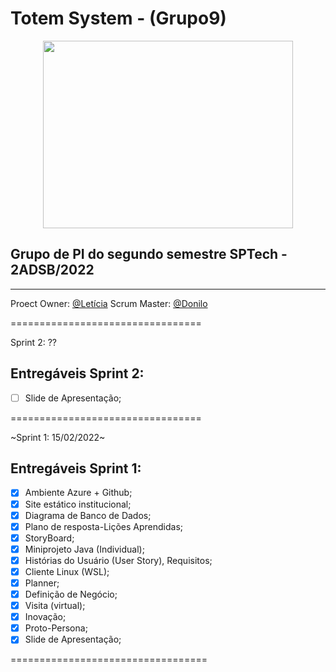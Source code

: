 # Totem System - (Grupo9)
<p align="center">
  <img height="300em" width="400em" src="https://github.com/leticiaNCosta18/grupo9/blob/main/Imagens/logoeslogan.jpeg"/>
</p>

## Grupo de PI do segundo semestre SPTech - 2ADSB/2022

---

Proect Owner: [@Letícia](https://github.com/Don616)
Scrum Master: [@Donilo](https://github.com/leticiaNCosta18)

=================================

Sprint 2: ??

## Entregáveis Sprint 2:
- [ ] Slide de Apresentação;

=================================

~Sprint 1: 15/02/2022~

## Entregáveis Sprint 1:
- [x] Ambiente Azure + Github;
- [x] Site estático institucional;
- [x] Diagrama de Banco de Dados;
- [x] Plano de resposta-Lições Aprendidas;
- [x] StoryBoard;
- [x] Miniprojeto Java (Individual);
- [x] Histórias do Usuário (User Story), Requisitos;
- [x] Cliente Linux (WSL);
- [x] Planner;
- [x] Definição de Negócio;
- [x] Visita (virtual);
- [x] Inovação;
- [x] Proto-Persona;
- [x] Slide de Apresentação;

==================================
